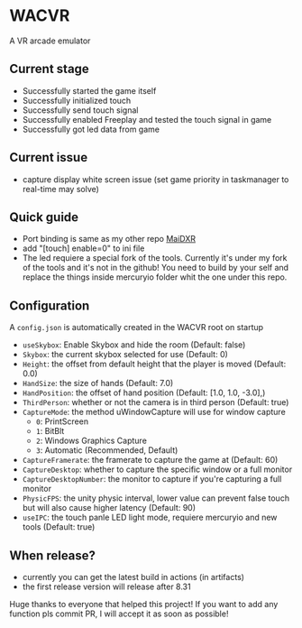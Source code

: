 # WACVR

A VR arcade emulator

## Current stage

- Successfully started the game itself
- Successfully initialized touch
- Successfully send touch signal
- Successfully enabled Freeplay and tested the touch signal in game
- Successfully got led data from game

## Current issue
- capture display white screen issue (set game priority in taskmanager to real-time may solve)

## Quick guide

- Port binding is same as my other repo [MaiDXR](https://github.com/xiaopeng12138/MaiDXR)
- add "[touch] enable=0" to ini file
- The led requiere a special fork of the tools. Currently it's under my fork of the tools and it's not in the github! You need to build by your self and replace the things inside mercuryio folder whit the one under this repo.

## Configuration

A ``config.json`` is automatically created in the WACVR root on startup

- ``useSkybox``: Enable Skybox and hide the room (Default: false)
- ``Skybox``: the current skybox selected for use (Default: 0)
- ``Height``: the offset from default height that the player is moved (Default: 0.0)
- ``HandSize``: the size of hands (Default: 7.0)
- ``HandPosition``: the offset of hand position (Default: [1.0, 1.0, -3.0],)
- ``ThirdPerson``: whether or not the camera is in third person (Default: true)
- ``CaptureMode``: the method uWindowCapture will use for window capture
  - ``0``: PrintScreen
  - ``1``: BitBlt
  - ``2``: Windows Graphics Capture
  - ``3``: Automatic (Recommended, Default)
- ``CaptureFramerate``: the framerate to capture the game at (Default: 60)
- ``CaptureDesktop``: whether to capture the specific window or a full monitor
- ``CaptureDesktopNumber``: the monitor to capture if you're capturing a full monitor
- ``PhysicFPS``: the unity physic interval, lower value can prevent false touch but will also cause higher latency (Default: 90)
- ``useIPC``: the touch panle LED light mode, requiere mercuryio and new tools (Default: true)

## When release?
- currently you can get the latest build in actions (in artifacts)
- the first release version will release after 8.31

Huge thanks to everyone that helped this project!
If you want to add any function pls commit PR, I will accept it as soon as possible!